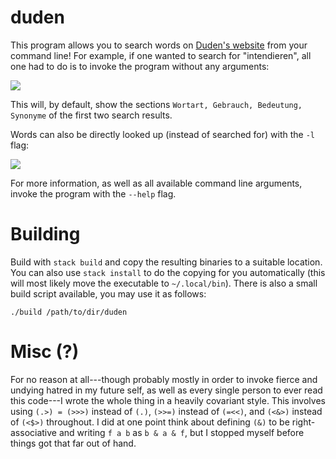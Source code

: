 # duden

This program allows you to search words on [Duden's website] from your
command line!  For example, if one wanted to search for "intendieren",
all one had to do is to invoke the program without any arguments:

![](https://user-images.githubusercontent.com/50166980/111788191-14dc1c80-88c0-11eb-96ec-c9c69e869f94.png)

This will, by default, show the sections `Wortart, Gebrauch, Bedeutung,
Synonyme` of the first two search results.

Words can also be directly looked up (instead of searched for) with the `-l`
flag:

![](https://user-images.githubusercontent.com/50166980/111794766-da29b280-88c6-11eb-9aec-80bb26bc08d3.png)

For more information, as well as all available command line arguments, invoke
the program with the `--help` flag.

[Duden's website]: https://www.duden.de/

# Building

Build with `stack build` and copy the resulting binaries to a suitable location.
You can also use `stack install` to do the copying for you automatically (this
will most likely move the executable to `~/.local/bin`).  There is also a small
build script available, you may use it as follows:

``` shell
./build /path/to/dir/duden
```

# Misc (?)

For no reason at all---though probably mostly in order to invoke fierce and
undying hatred in my future self, as well as every single person to ever read
this code---I wrote the whole thing in a heavily covariant style.  This involves
using `(.>) = (>>>)` instead of `(.)`, `(>>=)` instead of `(=<<)`, and `(<&>)`
instead of `(<$>)` throughout.  I did at one point think about defining `(&)` to
be right-associative and writing `f a b` as `b & a & f`, but I stopped myself
before things got that far out of hand.
